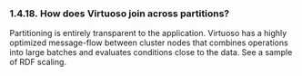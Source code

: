 <div>

<div>

<div>

<div>

### 1.4.18. How does Virtuoso join across partitions?

</div>

</div>

</div>

Partitioning is entirely transparent to the application. Virtuoso has a
highly optimized message-flow between cluster nodes that combines
operations into large batches and evaluates conditions close to the
data. See a sample of RDF scaling.

</div>
